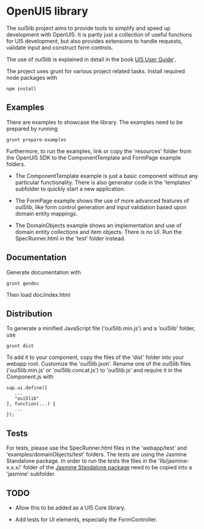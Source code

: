# OpenUI5 library

The oui5lib project aims to provide tools to simplify and speed up development with OpenUI5. It is partly just a collection of useful functions for UI5 development, but also provides extensions to handle requests, validate input and construct form controls.

The use of oui5lib is explained in detail in the book [UI5 User Guide](https://cahein.de/ui5guide)',

The project uses grunt for various project related tasks. Install required node packages with

    npm install

## Examples

There are examples to showcase the library. The examples need to be prepared by running

    grunt prepare-examples

Furthermore, to run the examples, link or copy the 'resources' folder from the OpenUI5 SDK to the ComponentTemplate and FormPage example folders. 

* The ComponentTemplate example is just a basic component without any particular functionality. There is also generator code in the 'templates' subfolder to quickly start a new application.

* The FormPage example shows the use of more advanced features of oui5lib, like form control generation and input validation based upon domain entity mappings.

* The DomainObjects example shows an implementation and use of domain entity collections and item objects. There is no UI. Run the SpecRunner.html in the 'test' folder instead.


## Documentation

Generate documentation with
    
    grunt gendoc

Then load doc/index.html

## Distribution

To generate a minified JavaScript file ('oui5lib.min.js') and a 'oui5lib' folder, use

    grunt dist

To add it to your component, copy the files of the 'dist' folder into your webapp root. Customize the 'oui5lib.json'. Rename one of the oui5lib files ('oui5lib.min.js' or 'oui5lib.concat.js') to 'oui5lib.js' and require it in the Component.js with

    sap.ui.define([
       ...
       "oui5lib"
    ], function(...) {
       ...
    });

## Tests

For tests, please use the SpecRunner.html files in the 'webapp/test' and 'examples/domainObjects/test' folders. The tests are using the Jasmine Standalone package. In order to run the tests the files in the 'lib/jasmine-x.x.x/' folder of the [Jasmine Standalone package](https://github.com/jasmine/jasmine/releases) need to be copied into a 'jasmine' subfolder.


## TODO

* Allow this to be added as a UI5 Core library.

* Add tests for UI elements, especially the FormController.

